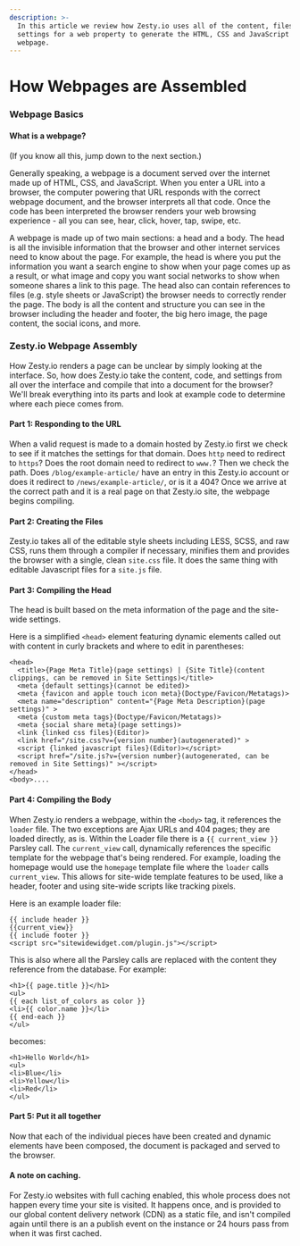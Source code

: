 ```yaml
---
description: >-
  In this article we review how Zesty.io uses all of the content, files, and
  settings for a web property to generate the HTML, CSS and JavaScript for a
  webpage.
---
```


# How Webpages are Assembled

### Webpage Basics

#### What is a webpage?

\(If you know all this, jump down to the next section.\)

Generally speaking, a webpage is a document served over the internet made up of HTML, CSS, and JavaScript. When you enter a URL into a browser, the computer powering that URL responds with the correct webpage document, and the browser interprets all that code. Once the code has been interpreted the browser renders your web browsing experience - all you can see, hear, click, hover, tap, swipe, etc.

A webpage is made up of two main sections: a head and a body. The head is all the invisible information that the browser and other internet services need to know about the page. For example, the head is where you put the information you want a search engine to show when your page comes up as a result, or what image and copy you want social networks to show when someone shares a link to this page. The head also can contain references to files \(e.g. style sheets or JavaScript\) the browser needs to correctly render the page. The body is all the content and structure you can see in the browser including the header and footer, the big hero image, the page content, the social icons, and more.

### Zesty.io Webpage Assembly

How Zesty.io renders a page can be unclear by simply looking at the interface. So, how does Zesty.io take the content, code, and settings from all over the interface and compile that into a document for the browser? We'll break everything into its parts and look at example code to determine where each piece comes from.

#### Part 1: Responding to the URL

When a valid request is made to a domain hosted by Zesty.io first we check to see if it matches the settings for that domain. Does `http` need to redirect to `https`? Does the root domain need to redirect to `www.`? Then we check the path. Does `/blog/example-article/` have an entry in this Zesty.io account or does it redirect to `/news/example-article/`, or is it a 404? Once we arrive at the correct path and it is a real page on that Zesty.io site, the webpage begins compiling.

#### Part 2: Creating the Files

Zesty.io takes all of the editable style sheets including LESS, SCSS, and raw CSS, runs them through a compiler if necessary, minifies them and provides the browser with a single, clean `site.css` file. It does the same thing with editable Javascript files for a `site.js` file.

#### Part 3: Compiling the Head

The head is built based on the meta information of the page and the site-wide settings.

Here is a simplified `<head>` element featuring dynamic elements called out with content in curly brackets and where to edit in parentheses:

```text
<head>
  <title>{Page Meta Title}(page settings) | {Site Title}(content clippings, can be removed in Site Settings)</title>
  <meta {default settings}(cannot be edited)>
  <meta {favicon and apple touch icon meta}(Doctype/Favicon/Metatags)>
  <meta name="description" content="{Page Meta Description}(page settings)" >
  <meta {custom meta tags}(Doctype/Favicon/Metatags)>
  <meta {social share meta}(page settings)>
  <link {linked css files}(Editor)>
  <link href="/site.css?v={version number}(autogenerated)" >
  <script {linked javascript files}(Editor)></script>
  <script href="/site.js?v={version number}(autogenerated, can be removed in Site Settings)" ></script>
</head>
<body>....
```

#### Part 4: Compiling the Body

When Zesty.io renders a webpage, within the `<body>` tag, it references the `loader` file. The two exceptions are Ajax URLs and 404 pages; they are loaded directly, as is. Within the Loader file there is a `{{ current_view }}` Parsley call. The `current_view` call, dynamically references the specific template for the webpage that's being rendered. For example, loading the homepage would use the `homepage` template file where the `loader` calls `current_view`. This allows for site-wide template features to be used, like a header, footer and using site-wide scripts like tracking pixels.

Here is an example loader file:

```text
{{ include header }}
{{current_view}}
{{ include footer }}
<script src="sitewidewidget.com/plugin.js"></script>
```

This is also where all the Parsley calls are replaced with the content they reference from the database. For example:

```text
<h1>{{ page.title }}</h1>
<ul>
{{ each list_of_colors as color }}
<li>{{ color.name }}</li>
{{ end-each }}
</ul>
```

becomes:

```text
<h1>Hello World</h1>
<ul>
<li>Blue</li>
<li>Yellow</li>
<li>Red</li>
</ul>
```

#### Part 5: Put it all together

Now that each of the individual pieces have been created and dynamic elements have been composed, the document is packaged and served to the browser.

#### A note on caching.

For Zesty.io websites with full caching enabled, this whole process does not happen every time your site is visited. It happens once, and is provided to our global content delivery network \(CDN\) as a static file, and isn't compiled again until there is an a publish event on the instance or 24 hours pass from when it was first cached.

